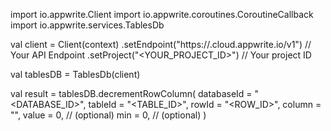 import io.appwrite.Client
import io.appwrite.coroutines.CoroutineCallback
import io.appwrite.services.TablesDb

val client = Client(context)
    .setEndpoint("https://<REGION>.cloud.appwrite.io/v1") // Your API Endpoint
    .setProject("<YOUR_PROJECT_ID>") // Your project ID

val tablesDB = TablesDb(client)

val result = tablesDB.decrementRowColumn(
    databaseId = "<DATABASE_ID>", 
    tableId = "<TABLE_ID>", 
    rowId = "<ROW_ID>", 
    column = "", 
    value = 0, // (optional)
    min = 0, // (optional)
)